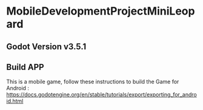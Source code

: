 # MobileDevelopmentProjectMiniLeopard

## Godot Version v3.5.1

## Build APP
This is a mobile game, follow these instructions to build the Game for Android : https://docs.godotengine.org/en/stable/tutorials/export/exporting_for_android.html